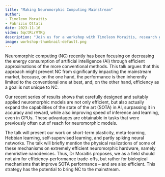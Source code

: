 ```yaml
---
title: "Making Neuromorphic Computing Mainstream"
author: 
- Timoleon Moraitis
- Fabrizio Ottati
date: 2023-11-16
video: 5qctRLrVTKg
description: "Join us for a workshop with Timoleon Moraitis, research group leader in neuromorphic computing, at the interface of computational neuroscience with artificial intelligence."
image: workshop-thumbnail-default.png
---
```


Neuromorphic computing (NC) recently has been focusing on decreasing the energy consumption of artificial intelligence (AI) through efficient approximations of the more conventional methods. This talk argues that this approach might prevent NC from significantly impacting the mainstream market, because, on the one hand, the performance is then inherently limited to the conventional one at best, and, on the other hand, efficiency as a goal is not unique to NC. 

Our recent series of results shows that carefully designed and suitably applied neuromorphic models are not only efficient, but also actually expand the capabilities of the state of the art (SOTA) in AI, surpassing it in accuracy and reward, while also improving speed of inference and learning, even in GPUs. These advantages are obtainable in tasks that were previously often out of reach for neuromorphic models.

The talk will present our work on short-term plasticity, meta-learning, Hebbian learning, self-supervised learning, and partly spiking neural networks. The talk will briefly mention the physical realizations of some of these mechanisms on extremely efficient neuromorphic hardware, namely memristive nanodevices. Thus, Dr Moraitis proposes, we as a field should not aim for efficiency-performance trade-offs, but rather for biological mechanisms that improve SOTA performance – and are also efficient. This strategy has the potential to bring NC to the mainstream.
